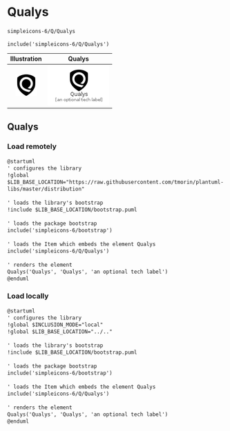 # Qualys


```text
simpleicons-6/Q/Qualys
```

```text
include('simpleicons-6/Q/Qualys')
```



| Illustration | Qualys |
| :---: | :---: |
| ![illustration for Illustration](../../simpleicons-6/Q/Qualys.png) | ![illustration for Qualys](../../simpleicons-6/Q/Qualys.Local.png) |




## Qualys

### Load remotely
```plantuml
@startuml
' configures the library
!global $LIB_BASE_LOCATION="https://raw.githubusercontent.com/tmorin/plantuml-libs/master/distribution"

' loads the library's bootstrap
!include $LIB_BASE_LOCATION/bootstrap.puml

' loads the package bootstrap
include('simpleicons-6/bootstrap')

' loads the Item which embeds the element Qualys
include('simpleicons-6/Q/Qualys')

' renders the element
Qualys('Qualys', 'Qualys', 'an optional tech label')
@enduml
```

### Load locally
```plantuml
@startuml
' configures the library
!global $INCLUSION_MODE="local"
!global $LIB_BASE_LOCATION="../.."

' loads the library's bootstrap
!include $LIB_BASE_LOCATION/bootstrap.puml

' loads the package bootstrap
include('simpleicons-6/bootstrap')

' loads the Item which embeds the element Qualys
include('simpleicons-6/Q/Qualys')

' renders the element
Qualys('Qualys', 'Qualys', 'an optional tech label')
@enduml
```

